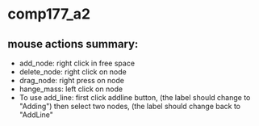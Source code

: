 # comp177_a2

## mouse actions summary:
* add_node: right click in free space
* delete_node: right click on node
* drag_node: right press on node
* hange_mass: left click on node
* To use add_line:
  first click addline button, (the label should change to "Adding")
  then select two nodes, (the label should change back to "AddLine"

